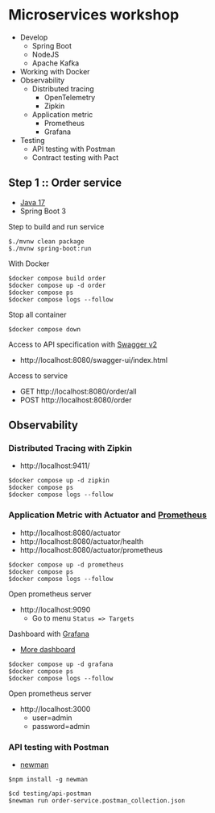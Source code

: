 # Microservices workshop
* Develop
  * Spring Boot
  * NodeJS
  * Apache Kafka
* Working with Docker
* Observability
  * Distributed tracing
    * OpenTelemetry
    * Zipkin
  * Application metric
    * Prometheus
    * Grafana
* Testing
  * API testing with Postman
  * Contract testing with Pact


## Step 1 :: Order service
* [Java 17](https://www.oracle.com/java/technologies/javase/jdk17-archive-downloads.html)
* Spring Boot 3


Step to build and run service
```
$./mvnw clean package
$./mvnw spring-boot:run
```

With Docker
```
$docker compose build order
$docker compose up -d order
$docker compose ps
$docker compose logs --follow
```

Stop all container
```
$docker compose down
```

Access to API specification with [Swagger v2](https://springdoc.org/v2/)
* http://localhost:8080/swagger-ui/index.html

Access to service
* GET http://localhost:8080/order/all
* POST http://localhost:8080/order

## Observability

### Distributed Tracing with Zipkin
  * http://localhost:9411/

```
$docker compose up -d zipkin
$docker compose ps
$docker compose logs --follow
```

### Application Metric with Actuator and [Prometheus](https://prometheus.io/)
  * http://localhost:8080/actuator
  * http://localhost:8080/actuator/health
  * http://localhost:8080/actuator/prometheus

```
$docker compose up -d prometheus
$docker compose ps
$docker compose logs --follow
```

Open prometheus server
* http://localhost:9090
  * Go to menu `Status => Targets`

Dashboard with [Grafana](https://grafana.com/)
* [More dashboard](https://grafana.com/grafana/dashboards/)
```
$docker compose up -d grafana
$docker compose ps
$docker compose logs --follow
```

Open prometheus server
* http://localhost:3000
  * user=admin
  * password=admin

### API testing with Postman
* [newman](https://www.npmjs.com/package/newman)

```
$npm install -g newman

$cd testing/api-postman
$newman run order-service.postman_collection.json
```
